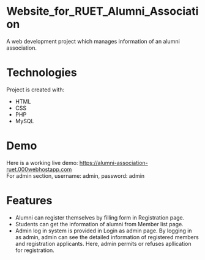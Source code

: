 # Website_for_RUET_Alumni_Association
A web development project which manages information of an alumni association.
# Technologies
Project is created with:
* HTML
* CSS
* PHP
* MySQL
# Demo
Here is a working live demo: https://alumni-association-ruet.000webhostapp.com<br/>
For admin section, username: admin, password: admin
# Features
* Alumni can register themselves by filling form in Registration page.
* Students can get the information of alumni from Member list page.
* Admin log in system is provided in Login as admin page. By logging in as admin, admin can see the detailed information of registered members and registration applicants. Here, admin permits or refuses apllication for registration.
